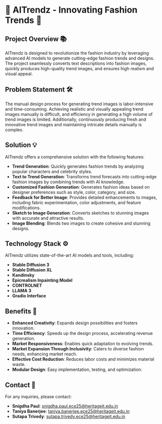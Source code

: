 # 🌟 AITrendz - Innovating Fashion Trends 🌟

## Project Overview 📚
AITrendz is designed to revolutionize the fashion industry by leveraging advanced AI models to generate cutting-edge fashion trends and designs. The project seamlessly converts text descriptions into fashion images, quickly produces high-quality trend images, and ensures high realism and visual appeal.

## Problem Statement 🛠️
The manual design process for generating trend images is labor-intensive and time-consuming. Achieving realistic and visually appealing trend images manually is difficult, and efficiency in generating a high volume of trend images is limited. Additionally, continuously producing fresh and innovative trend images and maintaining intricate details manually is complex.

## Solution 💡
AITrendz offers a comprehensive solution with the following features:
- **Trend Generation**: Quickly generates fashion trends by analyzing popular characters and celebrity styles.
- **Text to Trend Generation**: Transforms trend forecasts into cutting-edge fashion images by combining trends with AI knowledge.
- **Customized Fashion Generation**: Generates fashion ideas based on designer preferences such as style, color, category, and size.
- **Feedback for Better Image**: Provides detailed enhancements to images, including fabric experimentation, color adjustments, and feature modifications.
- **Sketch to Image Generation**: Converts sketches to stunning images with accurate and attractive results.
- **Image Blending**: Blends two images to create cohesive and stunning designs.

## Technology Stack ⚙️
AITrendz utilizes state-of-the-art AI models and tools, including:
- **Stable Diffusion 3**
- **Stable Diffusion XL**
- **Kandinsky**
- **Epicrealism Inpainting Model**
- **CONTROLNET**
- **LLAMA 3**
- **Gradio Interface**

## Benefits 🎨
- **Enhanced Creativity**: Expands design possibilities and fosters innovation.
- **Time Efficiency**: Speeds up the design process, accelerating revenue generation.
- **Market Responsiveness**: Enables quick adaptation to evolving trends.
- **Market Expansion Through Inclusivity**: Caters to diverse fashion needs, enhancing market reach.
- **Effective Cost Reduction**: Reduces labor costs and minimizes material waste.
- **Modular Design**: Easy implementation, testing, and optimization.

## Contact 📧
For any inquiries, please contact:
- **Snigdha Paul**: [snigdha.paul.ece25@heritageit.edu.in](mailto:snigdha.paul.ece25@heritageit.edu.in)
- **Taniya Banerjee**: [taniya.banerjee.ece25@heritageit.edu.in](mailto:taniya.banerjee.ece25@heritageit.edu.in)
- **Sutapa Trivedy**: [sutapa.trivedy.ece25@heritageit.edu.in](mailto:sutapa.trivedy.ece25@heritageit.edu.in)
